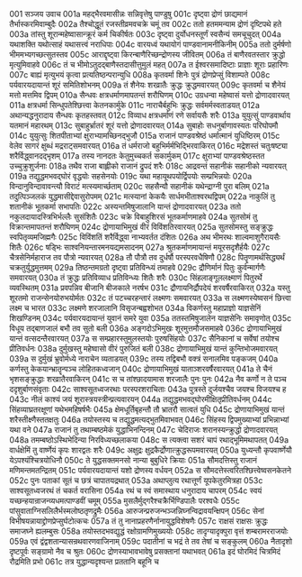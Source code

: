 001  सञ्जय उवाच
001a महद्भैरवमासीन्नः सन्निवृत्तेषु पाण्डुषु
001c दृष्ट्वा द्रोणं छाद्यमानं तैर्भास्करमिवाम्बुदैः
002a तैश्चोद्धूतं रजस्तीव्रमवचक्रे चमूं तव
002c ततो हतममन्याम द्रोणं दृष्टिपथे हते
003a तांस्तु शूरान्महेष्वासान्क्रूरं कर्म चिकीर्षतः
003c दृष्ट्वा दुर्योधनस्तूर्णं स्वसैन्यं समचूचुदत्
004a यथाशक्ति यथोत्साहं यथासत्त्वं नराधिपाः
004c वारयध्वं यथायोगं पाण्डवानामनीकिनीम्
005a ततो दुर्मर्षणो भीममभ्यगच्छत्सुतस्तव
005c आराद्दृष्ट्वा किरन्बाणैरिच्छन्द्रोणस्य जीवितम्
006a तं बाणैरवतस्तार क्रुद्धो मृत्युमिवाहवे
006c तं च भीमोऽतुदद्बाणैस्तदासीत्तुमुलं महत्
007a त ईश्वरसमादिष्टाः प्राज्ञाः शूराः प्रहारिणः
007c बाह्यं मृत्युभयं कृत्वा प्रत्यतिष्ठन्परान्युधि
008a कृतवर्मा शिनेः पुत्रं द्रोणप्रेप्सुं विशाम्पते
008c पर्यवारयदायान्तं शूरं समितिशोभनम्
009a तं शैनेयः शरव्रातैः क्रुद्धः क्रुद्धमवारयत्
009c कृतवर्मा च शैनेयं मत्तो मत्तमिव द्विपम्
010a सैन्धवः क्षत्रधर्माणमापतन्तं शरौघिणम्
010c उग्रधन्वा महेष्वासं यत्तो द्रोणादवारयत्
011a क्षत्रधर्मा सिन्धुपतेश्छित्त्वा केतनकार्मुके
011c नाराचैर्बहुभिः क्रुद्धः सर्वमर्मस्वताडयत्
012a अथान्यद्धनुरादाय सैन्धवः कृतहस्तवत्
012c विव्याध क्षत्रधर्माणं रणे सर्वायसैः शरैः
013a युयुत्सुं पाण्डवार्थाय यतमानं महारथम्
013c सुबाहुर्भ्रातरं शूरं यत्तो द्रोणादवारयत्
014a सुबाहोः सधनुर्बाणावस्यतः परिघोपमौ
014c युयुत्सुः शितपीताभ्यां क्षुराभ्यामच्छिनद्भुजौ
015a राजानं पाण्डवश्रेष्ठं धर्मात्मानं युधिष्ठिरम्
015c वेलेव सागरं क्षुब्धं मद्रराट्समवारयत्
016a तं धर्मराजो बहुभिर्मर्मभिद्भिरवाकिरत्
016c मद्रेशस्तं चतुःषष्ट्या शरैर्विद्ध्वानदद्भृशम्
017a तस्य नानदतः केतुमुच्चकर्त सकार्मुकम्
017c क्षुराभ्यां पाण्डवश्रेष्ठस्तत उच्चुक्रुशुर्जनाः
018a तथैव राजा बाह्लीको राजानं द्रुपदं शरैः
018c आद्रवन्तं सहानीकं सहानीको न्यवारयत्
019a तद्युद्धमभवद्घोरं वृद्धयोः सहसेनयोः
019c यथा महायूथपयोर्द्विपयोः सम्प्रभिन्नयोः
020a विन्दानुविन्दावावन्त्यौ विराटं मत्स्यमार्च्छताम्
020c सहसैन्यौ सहानीकं यथेन्द्राग्नी पुरा बलिम्
021a तदुत्पिञ्जलकं युद्धमासीद्देवासुरोपमम्
021c मत्स्यानां केकयैः सार्धमभीताश्वरथद्विपम्
022a नाकुलिं तु शतानीकं भूतकर्मा सभापतिः
022c अस्यन्तमिषुजालानि यान्तं द्रोणादवारयत्
023a ततो नकुलदायादस्त्रिभिर्भल्लैः सुसंशितैः
023c चक्रे विबाहुशिरसं भूतकर्माणमाहवे
024a सुतसोमं तु विक्रान्तमापतन्तं शरौघिणम्
024c द्रोणायाभिमुखं वीरं विविंशतिरवारयत्
025a सुतसोमस्तु सङ्क्रुद्धः स्वपितृव्यमजिह्मगैः
025c विविंशतिं शरैर्विद्ध्वा नाभ्यवर्तत दंशितः
026a अथ भीमरथः शाल्वमाशुगैरायसैः शितैः
026c षड्भिः साश्वनियन्तारमनयद्यमसादनम्
027a श्रुतकर्माणमायान्तं मयूरसदृशैर्हयैः
027c चैत्रसेनिर्महाराज तव पौत्रो न्यवारयत्
028a तौ पौत्रौ तव दुर्धर्षौ परस्परवधैषिणौ
028c पितॄणामर्थसिद्ध्यर्थं चक्रतुर्युद्धमुत्तमम्
029a तिष्ठन्तमग्रतो दृष्ट्वा प्रतिविन्ध्यं तमाहवे
029c द्रौणिर्मानं पितुः कुर्वन्मार्गणैः समवारयत्
030a तं क्रुद्धः प्रतिविव्याध प्रतिविन्ध्यः शितैः शरैः
030c सिंहलाङ्गूललक्ष्माणं पितुरर्थे व्यवस्थितम्
031a प्रवपन्निव बीजानि बीजकाले नरर्षभ
031c द्रौणायनिर्द्रौपदेयं शरवर्षैरवाकिरत्
032a यस्तु शूरतमो राजन्सेनयोरुभयोर्मतः
032c तं पटच्चरहन्तारं लक्ष्मणः समवारयत्
033a स लक्ष्मणस्येष्वसनं छित्त्वा लक्ष्म च भारत
033c लक्ष्मणे शरजालानि विसृजन्बह्वशोभत
034a विकर्णस्तु महाप्राज्ञो याज्ञसेनिं शिखण्डिनम्
034c पर्यवारयदायान्तं युवानं समरे युवा
035a ततस्तमिषुजालेन याज्ञसेनिः समावृणोत्
035c विधूय तद्बाणजालं बभौ तव सुतो बली
036a अङ्गदोऽभिमुखः शूरमुत्तमौजसमाहवे
036c द्रोणायाभिमुखं यान्तं वत्सदन्तैरवारयत्
037a स सम्प्रहारस्तुमुलस्तयोः पुरुषसिंहयोः
037c सैनिकानां च सर्वेषां तयोश्च प्रीतिवर्धनः
038a दुर्मुखस्तु महेष्वासो वीरं पुरुजितं बली
038c द्रोणायाभिमुखं यान्तं कुन्तिभोजमवारयत्
039a स दुर्मुखं भ्रुवोर्मध्ये नाराचेन व्यताडयत्
039c तस्य तद्विबभौ वक्त्रं सनालमिव पङ्कजम्
040a कर्णस्तु केकयान्भ्रातॄन्पञ्च लोहितकध्वजान्
040c द्रोणायाभिमुखं याताञ्शरवर्षैरवारयत्
041a ते चैनं भृशसङ्क्रुद्धाः शरव्रातैरवाकिरन्
041c स च तांश्छादयामास शरजालैः पुनः पुनः
042a नैव कर्णो न ते पञ्च ददृशुर्बाणसंवृताः
042c साश्वसूतध्वजरथाः परस्परशराचिताः
043a पुत्रस्ते दुर्जयश्चैव जयश्च विजयश्च ह
043c नीलं काश्यं जयं शूरास्त्रयस्त्रीन्प्रत्यवारयन्
044a तद्युद्धमभवद्घोरमीक्षितृप्रीतिवर्धनम्
044c सिंहव्याघ्रतरक्षूणां यथेभमहिषर्षभैः
045a क्षेमधूर्तिबृहन्तौ तौ भ्रातरौ सात्वतं युधि
045c द्रोणायाभिमुखं यान्तं शरैस्तीक्ष्णैस्ततक्षतुः
046a तयोस्तस्य च तद्युद्धमत्यद्भुतमिवाभवत्
046c सिंहस्य द्विपमुख्याभ्यां प्रभिन्नाभ्यां यथा वने
047a राजानं तु तथाम्बष्ठमेकं युद्धाभिनन्दिनम्
047c चेदिराजः शरानस्यन्क्रुद्धो द्रोणादवारयत्
048a तमम्बष्ठोऽस्थिभेदिन्या निरविध्यच्छलाकया
048c स त्यक्त्वा सशरं चापं रथाद्भूमिमथापतत्
049a वार्धक्षेमिं तु वार्ष्णेयं कृपः शारद्वतः शरैः
049c अक्षुद्रः क्षुद्रकैर्द्रोणात्क्रुद्धरूपमवारयत्
050a युध्यन्तौ कृपवार्ष्णेयौ येऽपश्यंश्चित्रयोधिनौ
050c ते युद्धसक्तमनसो नान्या बुबुधिरे क्रियाः
051a सौमदत्तिस्तु राजानं मणिमन्तमतन्द्रितम्
051c पर्यवारयदायान्तं यशो द्रोणस्य वर्धयन्
052a स सौमदत्तेस्त्वरितश्छित्त्वेष्वसनकेतने
052c पुनः पताकां सूतं च छत्रं चापातयद्रथात्
053a अथाप्लुत्य रथात्तूर्णं यूपकेतुरमित्रहा
053c साश्वसूतध्वजरथं तं चकर्त वरासिना
054a रथं च स्वं समास्थाय धनुरादाय चापरम्
054c स्वयं यच्छन्हयान्राजन्व्यधमत्पाण्डवीं चमूम्
055a मुसलैर्मुद्गरैश्चक्रैर्भिण्डिपालैः परश्वधैः
055c पांसुवाताग्निसलिलैर्भस्मलोष्ठतृणद्रुमैः
056a आरुजन्प्ररुजन्भञ्जन्निघ्नन्विद्रावयन्क्षिपन्
056c सेनां विभीषयन्नायाद्द्रोणप्रेप्सुर्घटोत्कचः
057a तं तु नानाप्रहरणैर्नानायुद्धविशेषणैः
057c राक्षसं राक्षसः क्रुद्धः समाजघ्ने ह्यलम्बुसः
058a तयोस्तदभवद्युद्धं रक्षोग्रामणिमुख्ययोः
058c तादृग्यादृक्पुरा वृत्तं शम्बरामरराजयोः
059a एवं द्वंद्वशतान्यासन्रथवारणवाजिनाम्
059c पदातीनां च भद्रं ते तव तेषां च सङ्कुलम्
060a नैतादृशो दृष्टपूर्वः सङ्ग्रामो नैव च श्रुतः
060c द्रोणस्याभावभावेषु प्रसक्तानां यथाभवत्
061a इदं घोरमिदं चित्रमिदं रौद्रमिति प्रभो
061c तत्र युद्धान्यदृश्यन्त प्रततानि बहूनि च

